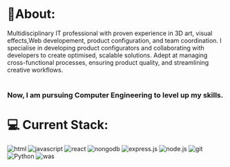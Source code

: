 #  🗿About:
Multidisciplinary IT professional with proven experience in 3D art, visual effects,Web developement, product 
configuration, and team coordination. I specialise in developing product configurators and
collaborating with developers to create optimised, scalable solutions. Adept at managing 
cross-functional processes, ensuring product quality, and streamlining creative workflows. 
<br /><br />
### Now, I am pursuing Computer Engineering to level up my skills.

# 💻 Current Stack:
![html](https://shields.io/badge/HTML-f06529?logo=html5&logoColor=white&labelColor=f06529)
![javascript](https://shields.io/badge/JavaScript-F7DF1E?logo=JavaScript&logoColor=000&style=plastic)
![react](https://img.shields.io/badge/-ReactJs-grey?logo=react&logoColor=sky&style=plastic)
![nongodb](https://img.shields.io/badge/-MongoDB-4DB33D?style=flat&logo=mongodb&logoColor=FFFFFF)
![express.js](https://img.shields.io/badge/Express.js-000000?logo=express&logoColor=fff&style=flat)
![node.js](https://img.shields.io/badge/Node.js-339933?logo=node.js&logoColor=white)
![git](https://shields.io/badge/GIT-181717?logo=github&logoColor=white&labelColor=f14e32)
![Python](https://img.shields.io/badge/python-3670A0?style=for-the-badge&style=plastic&logo=python&logoColor=ffdd54)
![was](https://img.shields.io/badge/AWS-232F3E?style=flat&logo=amazonwebservices&logoColor=white)

#
